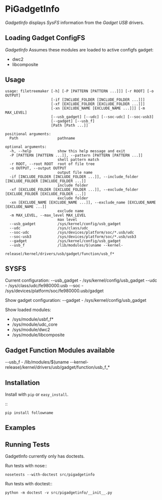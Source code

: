 # PiGadgetInfo

*GadgetInfo* displays *SysFS* information from the *Gadget USB* drivers.

## Loading Gadget ConfigFS

*GadgetInfo* Assumes these modules are loaded to active configfs gadget:

- dwc2 
- libcomposite

## Usage
```
usage: filetreemaker [-h] [-P [PATTERN [PATTERN ...]]] [-r ROOT] [-o OUTPUT]
                     [-if [INCLUDE_FOLDER [INCLUDE_FOLDER ...]]]
                     [-xf [EXCLUDE_FOLDER [EXCLUDE_FOLDER ...]]]
                     [-xn [EXCLUDE_NAME [EXCLUDE_NAME ...]]] [-m MAX_LEVEL]
                     [--usb_gadget] [--udc] [--soc-udc] [--soc-usb3]
                     [--gadget] [--usb_f]
                     [Path [Path ...]]

positional arguments:
  Path                  pathname

optional arguments:
  -h, --help            show this help message and exit
  -P [PATTERN [PATTERN ...]], --pattern [PATTERN [PATTERN ...]]
                        shell pattern match
  -r ROOT, --root ROOT  root of file tree
  -o OUTPUT, --output OUTPUT
                        output file name
  -if [INCLUDE_FOLDER [INCLUDE_FOLDER ...]], --include_folder [INCLUDE_FOLDER [INCLUDE_FOLDER ...]]
                        include folder
  -xf [EXCLUDE_FOLDER [EXCLUDE_FOLDER ...]], --exclude_folder [EXCLUDE_FOLDER [EXCLUDE_FOLDER ...]]
                        exclude folder
  -xn [EXCLUDE_NAME [EXCLUDE_NAME ...]], --exclude_name [EXCLUDE_NAME [EXCLUDE_NAME ...]]
                        exclude name
  -m MAX_LEVEL, --max_level MAX_LEVEL
                        max level
  --usb_gadget          /sys/kernel/config/usb_gadget
  --udc                 /sys/class/udc
  --soc-udc             /sys/devices/platform/soc/*.usb/udc
  --soc-usb3            /sys/devices/platform/soc/*.usb/usb3
  --gadget              /sys/kernel/config/usb_gadget
  --usb_f               /lib/modules/$(uname --kernel-
                        release)/kernel/drivers/usb/gadget/function/usb_f*

```

## SYSFS

Current configuration:
--usb_gadget - /sys/kernel/config/usb_gadget
--udc - /sys/class/udc/fe980000.usb
--soc - /sys/devices/platform/soc/fe980000.usb/gadget

Show gadget configuration:
--gadget - /sys/kernel/config/usb_gadget

Show loaded modules:
- /sys/module/usbf_f*
- /sys/module/udc_core
- /sys/module/dwc2
- /sys/module/libcomposite

## Gadget Function Modules available

--usb_f - /lib/modules/$(uname --kernel-release)/kernel/drivers/usb/gadget/function/usb_f_*


## Installation

Install with ``pip`` or ``easy_install``.

::

    pip install followname

## Examples


## Running Tests

GadgetInfo currently only has doctests.

Run tests with nose::

    nosetests --with-doctest src/pigadgetinfo

Run tests with doctest::

    python -m doctest -v src/pigadgetinfo/__init__.py
